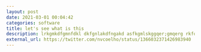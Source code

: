```yaml
---
layout: post
date: 2021-03-01 00:04:42
categories: software
title: let's see what is this
description: lrkgmkdfgmnfdkl dkfgnlakdfngakd asfkgmlskggqer;gmqerg rkfoswerferfnlkas e
external_url: https://twitter.com/nvcoelho/status/1366032371426983940
---
```

